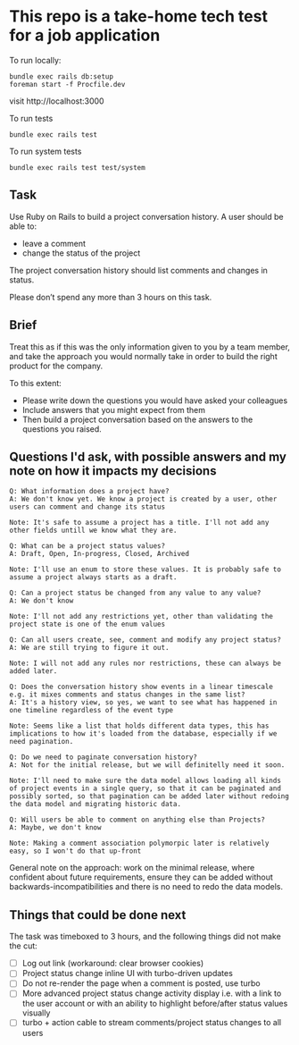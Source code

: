 # This repo is a take-home tech test for a job application

To run locally:
```
bundle exec rails db:setup
foreman start -f Procfile.dev
```
visit http://localhost:3000


To run tests
```
bundle exec rails test
```

To run system tests
```
bundle exec rails test test/system
```


## Task

Use Ruby on Rails to build a project conversation history. A user should be able to:

- leave a comment
- change the status of the project

The project conversation history should list comments and changes in status.

Please don’t spend any more than 3 hours on this task.

## Brief

Treat this as if this was the only information given to you by a team member, and take the approach you would normally take in order to build the right product for the company.

To this extent:

- Please write down the questions you would have asked your colleagues
- Include answers that you might expect from them
- Then build a project conversation based on the answers to the questions you raised.

## Questions I'd ask, with possible answers and my note on how it impacts my decisions

```
Q: What information does a project have?
A: We don't know yet. We know a project is created by a user, other users can comment and change its status

Note: It's safe to assume a project has a title. I'll not add any other fields untill we know what they are.
```

```
Q: What can be a project status values?
A: Draft, Open, In-progress, Closed, Archived

Note: I'll use an enum to store these values. It is probably safe to assume a project always starts as a draft.
```

```
Q: Can a project status be changed from any value to any value?
A: We don't know

Note: I'll not add any restrictions yet, other than validating the project state is one of the enum values
```

```
Q: Can all users create, see, comment and modify any project status?
A: We are still trying to figure it out.

Note: I will not add any rules nor restrictions, these can always be added later.
```

```
Q: Does the conversation history show events in a linear timescale e.g. it mixes comments and status changes in the same list?
A: It's a history view, so yes, we want to see what has happened in one timeline regardless of the event type

Note: Seems like a list that holds different data types, this has implications to how it's loaded from the database, especially if we need pagination.
```

```
Q: Do we need to paginate conversation history?
A: Not for the initial release, but we will definitelly need it soon.

Note: I'll need to make sure the data model allows loading all kinds of project events in a single query, so that it can be paginated and possibly sorted, so that pagination can be added later without redoing the data model and migrating historic data.
```

```
Q: Will users be able to comment on anything else than Projects?
A: Maybe, we don't know

Note: Making a comment association polymorpic later is relatively easy, so I won't do that up-front
```

General note on the approach: work on the minimal release, where confident about future requirements, ensure they can be added without backwards-incompatibilities and there is no need to redo the data models.

## Things that could be done next

The task was timeboxed to 3 hours, and the following things did not make the cut:

- [ ] Log out link (workaround: clear browser cookies)
- [ ] Project status change inline UI with turbo-driven updates
- [ ] Do not re-render the page when a comment is posted, use turbo
- [ ] More advanced project status change activity display i.e. with a link to the user account or with an ability to highlight before/after status values visually
- [ ] turbo + action cable to stream comments/project status changes to all users